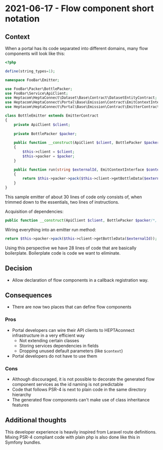 # 2021-06-17 - Flow component short notation

## Context

When a portal has its code separated into different domains, many flow components will look like this:

```php
<?php

define(string_types=1);

namespace FooBar\Emitter;

use FooBar\Packer\BottlePacker;
use FooBar\Service\ApiClient;
use Heptacom\HeptaConnect\Dataset\Base\Contract\DatasetEntityContract;
use Heptacom\HeptaConnect\Portal\Base\Emission\Contract\EmitContextInterface;
use Heptacom\HeptaConnect\Portal\Base\Emission\Contract\EmitterContract;

class BottleEmitter extends EmitterContract
{
    private ApiClient $client;
    
    private BottlePacker $packer;
    
    public function __construct(ApiClient $client, BottlePacker $packer)
    { 
        $this->client = $client;
        $this->packer = $packer;
    }

    public function run(string $externalId, EmitContextInterface $context) : ?DatasetEntityContract
    {
        return $this->packer->pack($this->client->getBottleData($externalId));
    }
}
```

This sample emitter of about 30 lines of code only consists of, when trimmed down to the essentials, two lines of instructions.

Acquisition of dependencies:

```php
public function __construct(ApiClient $client, BottlePacker $packer/*, string $externalId*/)
```

Wiring everything into an emitter run method:

```php
return $this->packer->pack($this->client->getBottleData($externalId));
```

Using this perspective we have 28 lines of code that are basically boilerplate.
Boilerplate code is code we want to eliminate.


## Decision

* Allow declaration of flow components in a callback registration way.


## Consequences

* There are now two places that can define flow components


### Pros

* Portal developers can wire their API clients to HEPTAconnect infrastructure in a very efficient way
    * Not extending certain classes
    * Storing services dependencies in fields
    * Dropping unused default parameters (like `$context`)
* Portal developers do not have to use them

### Cons

* Although discouraged, it is not possible to decorate the generated flow component services as the id naming is not predictable
* Code that follows PSR-4 is next to plain code in the same directory hierarchy
* The generated flow components can't make use of class inheritance features


## Additional thoughts

This developer experience is heavily inspired from Laravel route definitions.
Mixing PSR-4 compliant code with plain php is also done like this in Symfony bundles.
